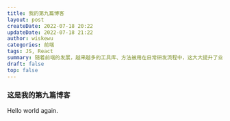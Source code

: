 ```yaml
---
title: 我的第九篇博客
layout: post
createDate: 2022-07-18 20:22
updateDate: 2022-07-18 21:22
author: wiskewu
categories: 前端
tags: JS, React
summary: 随着前端的发展，越来越多的工具库、方法被用在日常研发流程中，这大大提升了业务开发的效率，而随着各类自动化流程的建设。
draft: false
top: false
---
```


### 这是我的第九篇博客

Hello world again.